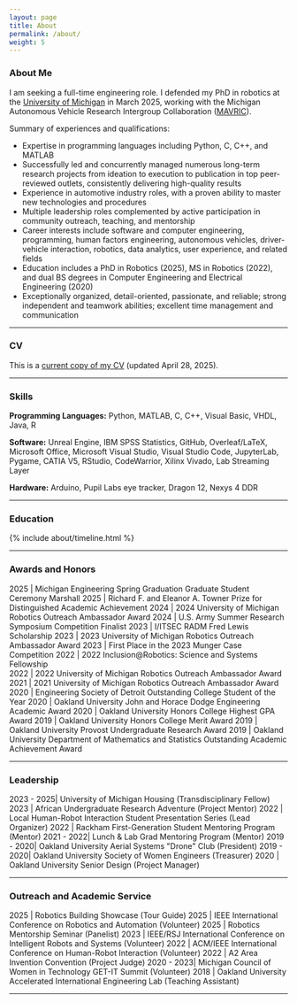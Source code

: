 ```yaml
---
layout: page
title: About
permalink: /about/
weight: 5
---
```


### About Me

I am seeking a full-time engineering role. I defended my PhD in robotics at the [University of Michigan](https://umich.edu/) in March 2025, working with the Michigan Autonomous Vehicle Research Intergroup Collaboration ([MAVRIC](https://mavric.si.umich.edu/home)).

Summary of experiences and qualifications:
* Expertise in programming languages including Python, C, C++, and MATLAB
* Successfully led and concurrently managed numerous long-term research projects from ideation to execution to publication in top peer-reviewed outlets, consistently delivering high-quality results
* Experience in automotive industry roles, with a proven ability to master new technologies and procedures
* Multiple leadership roles complemented by active participation in community outreach, teaching, and mentorship
* Career interests include software and computer engineering, programming, human factors engineering, autonomous vehicles, driver-vehicle interaction, robotics, data analytics, user experience, and related fields
* Education includes a PhD in Robotics (2025), MS in Robotics (2022), and dual BS degrees in Computer Engineering and Electrical Engineering (2020)
* Exceptionally organized, detail-oriented, passionate, and reliable; strong independent and teamwork abilities; excellent time management and communication

---

### CV

This is a [current copy of my CV](https://drive.google.com/file/d/15EUfzjbps9poXzsxLjyrYfL93oBoTzJz/view?usp=sharing) (updated April 28, 2025).

---

### Skills

**Programming Languages:** Python, MATLAB, C, C++, Visual Basic, VHDL, Java, R

**Software:** Unreal Engine, IBM SPSS Statistics, GitHub, Overleaf/LaTeX, Microsoft Office, Microsoft Visual Studio, Visual Studio Code, JupyterLab, Pygame, CATIA V5, RStudio, CodeWarrior, Xilinx Vivado, Lab Streaming Layer

**Hardware:** Arduino, Pupil Labs eye tracker, Dragon 12, Nexys 4 DDR

---


### Education

<!--
{% capture carousel_images %}
../assets/img/profile.jpg
https://i.pinimg.com/originals/08/e7/ec/08e7ec0f84233b37ac26e920bc60ec57.gif
{% endcapture %}
{% include elements/carousel.html %}

<div class="row">
{% include about/skills.html title="Programming Skills" source=site.data.programming-skills %}
{% include about/skills.html title="Other Skills" source=site.data.other-skills %}
</div>
-->
<div class="row">
{% include about/timeline.html %}
</div>

---

### Awards and Honors

<style>
td, th {
   border: none!important;
}
</style>

2025       | Michigan Engineering Spring Graduation Graduate Student Ceremony Marshall
2025       | Richard F. and Eleanor A. Towner Prize for Distinguished Academic Achievement
2024       | 2024 University of Michigan Robotics Outreach Ambassador Award
2024       | U.S. Army Summer Research Symposium Competition Finalist
2023       | I/ITSEC RADM Fred Lewis Scholarship
2023       | 2023 University of Michigan Robotics Outreach Ambassador Award
2023       | First Place in the 2023 Munger Case Competition
2022       | 2022 Inclusion@Robotics: Science and Systems Fellowship  
2022       | 2022 University of Michigan Robotics Outreach Ambassador Award  
2021       | 2021 University of Michigan Robotics Outreach Ambassador Award  
2020       | Engineering Society of Detroit Outstanding College Student of the Year
2020       | Oakland University John and Horace Dodge Engineering Academic Award
2020       | Oakland University Honors College Highest GPA Award
2019       | Oakland University Honors College Merit Award
2019       | Oakland University Provost Undergraduate Research Award
2019       | Oakland University Department of Mathematics and Statistics Outstanding Academic Achievement Award

---

### Leadership

<style>
td, th {
   border: none!important;
}
</style>

2023 - 2025| University of Michigan Housing (Transdisciplinary Fellow)
2023       | African Undergraduate Research Adventure (Project Mentor)
2022       | Local Human-Robot Interaction Student Presentation Series (Lead Organizer)
2022       | Rackham First-Generation Student Mentoring Program (Mentor)
2021 - 2022| Lunch & Lab Grad Mentoring Program (Mentor)
2019 - 2020| Oakland University Aerial Systems "Drone" Club (President)
2019 - 2020| Oakland University Society of Women Engineers (Treasurer)
2020       | Oakland University Senior Design (Project Manager)

---

### Outreach and Academic Service

<style>
td, th {
   border: none!important;
}
</style>

2025       | Robotics Building Showcase (Tour Guide)
2025       | IEEE International Conference on Robotics and Automation (Volunteer)
2025       | Robotics Mentorship Seminar (Panelist)
2023       | IEEE/RSJ International Conference on Intelligent Robots and Systems (Volunteer)
2022       | ACM/IEEE International Conference on Human-Robot Interaction (Volunteer)
2022       | A2 Area Invention Convention (Project Judge)
2020 - 2023| Michigan Council of Women in Technology GET-IT Summit (Volunteer)
2018       | Oakland University Accelerated International Engineering Lab (Teaching Assistant)

---
